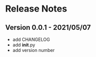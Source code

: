 # Release Notes

## Version 0.0.1 - 2021/05/07
* add CHANGELOG
* add __init__.py
* add version number
